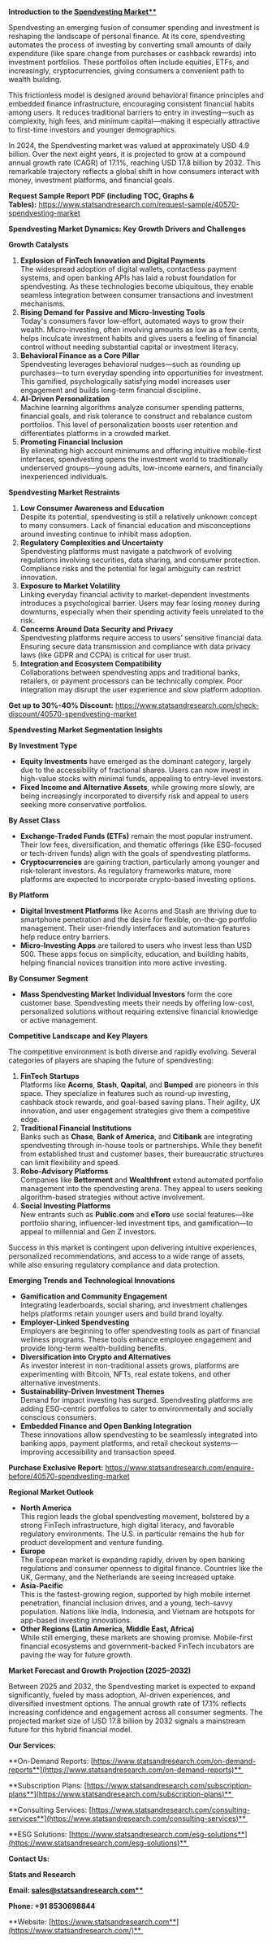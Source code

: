 ﻿**Introduction to the [Spendvesting Market**](https://www.statsandresearch.com/report/40570-spendvesting-market)**

Spendvesting an emerging fusion of consumer spending and investment is reshaping the landscape of personal finance. At its core, spendvesting automates the process of investing by converting small amounts of daily expenditure (like spare change from purchases or cashback rewards) into investment portfolios. These portfolios often include equities, ETFs, and increasingly, cryptocurrencies, giving consumers a convenient path to wealth building.

This frictionless model is designed around behavioral finance principles and embedded finance infrastructure, encouraging consistent financial habits among users. It reduces traditional barriers to entry in investing—such as complexity, high fees, and minimum capital—making it especially attractive to first-time investors and younger demographics.

In 2024, the Spendvesting market was valued at approximately USD 4.9 billion. Over the next eight years, it is projected to grow at a compound annual growth rate (CAGR) of 17.1%, reaching USD 17.8 billion by 2032. This remarkable trajectory reflects a global shift in how consumers interact with money, investment platforms, and financial goals.

**Request Sample Report PDF (including TOC, Graphs & Tables):** <https://www.statsandresearch.com/request-sample/40570-spendvesting-market> 

**Spendvesting Market Dynamics: Key Growth Drivers and Challenges**

**Growth Catalysts**

1. **Explosion of FinTech Innovation and Digital Payments**\
   The widespread adoption of digital wallets, contactless payment systems, and open banking APIs has laid a robust foundation for spendvesting. As these technologies become ubiquitous, they enable seamless integration between consumer transactions and investment mechanisms.
1. **Rising Demand for Passive and Micro-Investing Tools**\
   Today's consumers favor low-effort, automated ways to grow their wealth. Micro-investing, often involving amounts as low as a few cents, helps inculcate investment habits and gives users a feeling of financial control without needing substantial capital or investment literacy.
1. **Behavioral Finance as a Core Pillar**\
   Spendvesting leverages behavioral nudges—such as rounding up purchases—to turn everyday spending into opportunities for investment. This gamified, psychologically satisfying model increases user engagement and builds long-term financial discipline.
1. **AI-Driven Personalization**\
   Machine learning algorithms analyze consumer spending patterns, financial goals, and risk tolerance to construct and rebalance custom portfolios. This level of personalization boosts user retention and differentiates platforms in a crowded market.
1. **Promoting Financial Inclusion**\
   By eliminating high account minimums and offering intuitive mobile-first interfaces, spendvesting opens the investment world to traditionally underserved groups—young adults, low-income earners, and financially inexperienced individuals.

**Spendvesting Market Restraints**

1. **Low Consumer Awareness and Education**\
   Despite its potential, spendvesting is still a relatively unknown concept to many consumers. Lack of financial education and misconceptions around investing continue to inhibit mass adoption.
1. **Regulatory Complexities and Uncertainty**\
   Spendvesting platforms must navigate a patchwork of evolving regulations involving securities, data sharing, and consumer protection. Compliance risks and the potential for legal ambiguity can restrict innovation.
1. **Exposure to Market Volatility**\
   Linking everyday financial activity to market-dependent investments introduces a psychological barrier. Users may fear losing money during downturns, especially when their spending activity feels unrelated to the risk.
1. **Concerns Around Data Security and Privacy**\
   Spendvesting platforms require access to users’ sensitive financial data. Ensuring secure data transmission and compliance with data privacy laws (like GDPR and CCPA) is critical for user trust.
1. **Integration and Ecosystem Compatibility**\
   Collaborations between spendvesting apps and traditional banks, retailers, or payment processors can be technically complex. Poor integration may disrupt the user experience and slow platform adoption.

**Get up to 30%-40% Discount:** <https://www.statsandresearch.com/check-discount/40570-spendvesting-market> 

**Spendvesting Market Segmentation Insights**

**By Investment Type**

- **Equity Investments** have emerged as the dominant category, largely due to the accessibility of fractional shares. Users can now invest in high-value stocks with minimal funds, appealing to entry-level investors.
- **Fixed Income and Alternative Assets**, while growing more slowly, are being increasingly incorporated to diversify risk and appeal to users seeking more conservative portfolios.

**By Asset Class**

- **Exchange-Traded Funds (ETFs)** remain the most popular instrument. Their low fees, diversification, and thematic offerings (like ESG-focused or tech-driven funds) align with the goals of spendvesting platforms.
- **Cryptocurrencies** are gaining traction, particularly among younger and risk-tolerant investors. As regulatory frameworks mature, more platforms are expected to incorporate crypto-based investing options.

**By Platform**

- **Digital Investment Platforms** like Acorns and Stash are thriving due to smartphone penetration and the desire for flexible, on-the-go portfolio management. Their user-friendly interfaces and automation features help reduce entry barriers.
- **Micro-Investing Apps** are tailored to users who invest less than USD 500. These apps focus on simplicity, education, and building habits, helping financial novices transition into more active investing.

**By Consumer Segment**

- **Mass Spendvesting Market Individual Investors** form the core customer base. Spendvesting meets their needs by offering low-cost, personalized solutions without requiring extensive financial knowledge or active management.

**Competitive Landscape and Key Players**

The competitive environment is both diverse and rapidly evolving. Several categories of players are shaping the future of spendvesting:

1. **FinTech Startups**\
   Platforms like **Acorns**, **Stash**, **Qapital**, and **Bumped** are pioneers in this space. They specialize in features such as round-up investing, cashback stock rewards, and goal-based saving plans. Their agility, UX innovation, and user engagement strategies give them a competitive edge.
1. **Traditional Financial Institutions**\
   Banks such as **Chase**, **Bank of America**, and **Citibank** are integrating spendvesting through in-house tools or partnerships. While they benefit from established trust and customer bases, their bureaucratic structures can limit flexibility and speed.
1. **Robo-Advisory Platforms**\
   Companies like **Betterment** and **Wealthfront** extend automated portfolio management into the spendvesting arena. They appeal to users seeking algorithm-based strategies without active involvement.
1. **Social Investing Platforms**\
   New entrants such as **Public.com** and **eToro** use social features—like portfolio sharing, influencer-led investment tips, and gamification—to appeal to millennial and Gen Z investors.

Success in this market is contingent upon delivering intuitive experiences, personalized recommendations, and access to a wide range of assets, while also ensuring regulatory compliance and data protection.

**Emerging Trends and Technological Innovations**

- **Gamification and Community Engagement**\
  Integrating leaderboards, social sharing, and investment challenges helps platforms retain younger users and build brand loyalty.
- **Employer-Linked Spendvesting**\
  Employers are beginning to offer spendvesting tools as part of financial wellness programs. These tools enhance employee engagement and provide long-term wealth-building benefits.
- **Diversification into Crypto and Alternatives**\
  As investor interest in non-traditional assets grows, platforms are experimenting with Bitcoin, NFTs, real estate tokens, and other alternative investments.
- **Sustainability-Driven Investment Themes**\
  Demand for impact investing has surged. Spendvesting platforms are adding ESG-centric portfolios to cater to environmentally and socially conscious consumers.
- **Embedded Finance and Open Banking Integration**\
  These innovations allow spendvesting to be seamlessly integrated into banking apps, payment platforms, and retail checkout systems—improving accessibility and transaction speed.

**Purchase Exclusive Report:** <https://www.statsandresearch.com/enquire-before/40570-spendvesting-market> 

**Regional Market Outlook**

- **North America**\
  This region leads the global spendvesting movement, bolstered by a strong FinTech infrastructure, high digital literacy, and favorable regulatory environments. The U.S. in particular remains the hub for product development and venture funding.
- **Europe**\
  The European market is expanding rapidly, driven by open banking regulations and consumer openness to digital finance. Countries like the UK, Germany, and the Netherlands are seeing increased uptake.
- **Asia-Pacific**\
  This is the fastest-growing region, supported by high mobile internet penetration, financial inclusion drives, and a young, tech-savvy population. Nations like India, Indonesia, and Vietnam are hotspots for app-based investing innovations.
- **Other Regions (Latin America, Middle East, Africa)**\
  While still emerging, these markets are showing promise. Mobile-first financial ecosystems and government-backed FinTech incubators are paving the way for future growth.

**Market Forecast and Growth Projection (2025–2032)**

Between 2025 and 2032, the Spendvesting market is expected to expand significantly, fueled by mass adoption, AI-driven experiences, and diversified investment options. The annual growth rate of 17.1% reflects increasing confidence and engagement across all consumer segments. The projected market size of USD 17.8 billion by 2032 signals a mainstream future for this hybrid financial model.

**Our Services:** 

**On-Demand Reports: [https://www.statsandresearch.com/on-demand-reports**](https://www.statsandresearch.com/on-demand-reports)** 

**Subscription Plans: [https://www.statsandresearch.com/subscription-plans**](https://www.statsandresearch.com/subscription-plans)** 

**Consulting Services: [https://www.statsandresearch.com/consulting-services**](https://www.statsandresearch.com/consulting-services)** 

**ESG Solutions: [https://www.statsandresearch.com/esg-solutions**](https://www.statsandresearch.com/esg-solutions)** 

**Contact Us:** 

**Stats and Research** 

**Email: [sales@statsandresearch.com**](mailto:sales@statsandresearch.com)** 

**Phone: +91 8530698844** 

**Website: [https://www.statsandresearch.com**](https://www.statsandresearch.com/)** 

